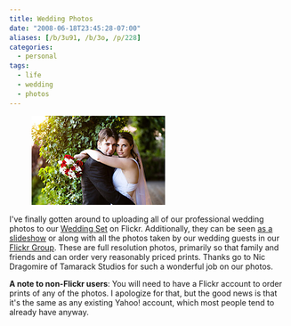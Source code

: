 ```yaml
---
title: Wedding Photos
date: "2008-06-18T23:45:28-07:00"
aliases: [/b/3u91, /b/3o, /p/228]
categories:
  - personal
tags:
  - life
  - wedding
  - photos
---
```


<figure class="alignleft">
  <a href="http://flickr.com/photos/wnorris/sets/72157605578063570/" title="Wedding Photos">
    <img src="wedding-photo.jpg" alt="Will and Elisabeth in wedding attire" />
  </a>
</figure>

I've finally gotten around to uploading all of our professional wedding photos to our [Wedding Set][] on Flickr.
Additionally, they can be seen [as a slideshow][] or along with all the photos taken by our wedding guests in our
[Flickr Group][]. These are full resolution photos, primarily so that family and friends and can order very reasonably
priced prints. Thanks go to Nic Dragomire of Tamarack Studios for such a wonderful job on our photos.

**A note to non-Flickr users**: You will need to have a Flickr account to order prints of any of the photos. I
apologize for that, but the good news is that it's the same as any existing Yahoo! account, which most people tend to
already have anyway.

[Wedding Set]: http://flickr.com/photos/wnorris/sets/72157605578063570/
[as a slideshow]: http://flickr.com/photos/wnorris/sets/72157605578063570/show/
[Flickr Group]: http://flickr.com/groups/norris-wedding/
